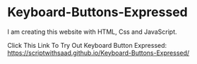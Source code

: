 # Keyboard-Buttons-Expressed
I am creating this website with HTML, Css and JavaScript.

Click This Link To Try Out Keyboard Button Expressed:
https://scriptwithsaad.github.io/Keyboard-Buttons-Expressed/
